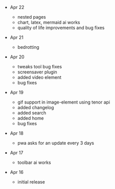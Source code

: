 - Apr 22

    - nested pages
    - chart, latex, mermaid ai works
    - quality of life improvements and bug fixes

- Apr 21

    - bedrotting

- Apr 20

    - tweaks tool bug fixes
    - screensaver plugin
    - added video element
    - bug fixes

- Apr 19

    - gif support in image-element using tenor api
    - added changelog
    - added search
    - added home
    - bug fixes

- Apr 18

    - pwa asks for an update every 3 days

- Apr 17

    - toolbar ai works

- Apr 16

    - initial release
